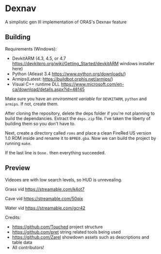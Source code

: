 # Dexnav
A simplistic gen III implementation of ORAS's Dexnav feature

## Building

Requirements (Windows):
- DevkitARM (4.3, 4.5, or 4.7 https://devkitpro.org/wiki/Getting_Started/devkitARM windows installer here)
- Python (Atleast 3.4 https://www.python.org/downloads/)
- Armips(Latest: https://buildbot.orphis.net/armips/)
- Visual C++ runtime DLL https://www.microsoft.com/en-ca/download/details.aspx?id=48145

Make sure you have an *environment variable* for `DEVKITARM`, `python` and `armips`. If not, create them.

After cloning the repository, delete the deps folder if you're not planning to build the dependancies. Extract the `deps.zip` file. I've taken the liberty of building them so you don't have to.

Next, create a directory called `roms` and place a clean FireRed US version 1.0 ROM inside and rename it to `BPRE0.gba`.
Now we can build the project by running `make`.

If the last line is `Done.` then everything succeeded.



## Preview
Videoes are with low search levels, so HUD is unrevealing.

Grass vid https://streamable.com/k4ot7

Cave vid https://streamable.com/50qix

Water vid https://streamable.com/gcr42



Credits:
- https://github.com/Touched project structure
- https://github.com/pret string related tools being used
- https://github.com/Zarel showdown assets such as descriptions and table data
- All contributors!

